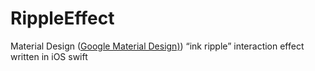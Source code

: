 # RippleEffect
Material Design ([Google Material Design)](https://material.io/design/introduction/)) “ink ripple” interaction effect written in iOS swift
